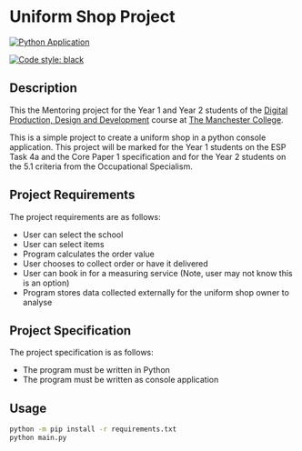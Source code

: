 # Uniform Shop Project
<!-- Badges -->
[![Python Application](https://github.com/JakeJR0/Uniform-Shop-Project/actions/workflows/python-app.yml/badge.svg)](https://github.com/JakeJR0/Uniform-Shop-Project/actions/workflows/python-app.yml)

[![Code style: black](https://img.shields.io/badge/code%20style-black-000000.svg)](https://github.com/psf/black)
## Description

This the Mentoring project for the Year 1 and Year 2 students of the [Digital Production, Design and Development](https://www.tmc.ac.uk/courses/industry-excellence-academy-t-level-digital-production-design-and-development-partnership/) course at [The Manchester College](https://www.tmc.ac.uk).

This is a simple project to create a uniform shop in a python console application. This project will be marked for the Year 1 students on the ESP Task 4a and the Core Paper 1 specification and for the Year 2 students on the 5.1 criteria from the Occupational Specialism.

## Project Requirements

The project requirements are as follows:

- User can select the school
- User can select items
- Program calculates the order value
- User chooses to collect order or have it delivered
- User can book in for a measuring service (Note, user may not know this is an option)
- Program stores data collected externally for the uniform shop owner to analyse

## Project Specification

The project specification is as follows:

- The program must be written in Python
- The program must be written as console application

## Usage

```bash
python -m pip install -r requirements.txt
python main.py
```
